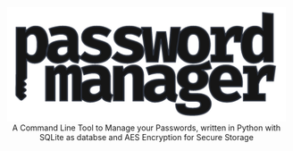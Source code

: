 <div align="center">
<img src="./header.png" width="500">
<br>
A Command Line Tool to Manage your Passwords, written in Python with SQLite as databse and AES Encryption for Secure Storage
</div>
<br>

<!--
# References
- [AES GCM Mode - PyCryptodome](https://www.pycryptodome.org/src/cipher/modern#gcm-mode)

- [AES-256 Key Length Importance](https://security.stackexchange.com/questions/176775/aes-256-key-length-importance)

- [`Crypto.Hash` package - PyCryptodome](https://pycryptodome.readthedocs.io/en/latest/src/hash/hash.html)

- [Ciphertext, Tag size and IV transmission with AES in GCM mode](https://crypto.stackexchange.com/questions/26783/ciphertext-and-tag-size-and-iv-transmission-with-aes-in-gcm-mode)

- [Auto-Completion - Python Prompt Toolkit](https://raw.githubusercontent.com/prompt-toolkit/python-prompt-toolkit/master/examples/prompts/auto-completion/autocompletion.py
)

- [SQLite - `rowid` and `AUTOINCREMENT`](https://www.sqlitetutorial.net/sqlite-autoincrement/)
    > A column with `INTEGER PRIMARY KEY` column, is an alias of the rowid.  
    > If `rowid` value is not specified (or `NULL`is specified) while inserting a new row, SQLite automatically assigns the next sequential integer, which is one larger than the largest rowid in the table. The rowid value starts at `1`.
-->